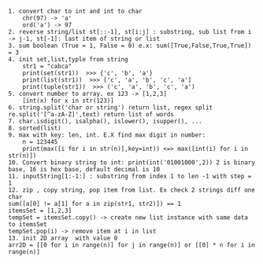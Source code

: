     1. convert char to int and int to char
        chr(97) -> 'a'
        ord('a') -> 97
    2. reverse string/list st[::-1], st[i:j] : substring, sub list from i -> j-1, st[-1]: last item of string or list
    3. sum boolean (True = 1, False = 0) e.x: sum([True,False,True,True])  = 3
    4. init set,list,typle from string
        str1 = "cabca"
        print(set(str1))  >>> {'c', 'b', 'a'}
        print(list(str1))  >>> ['c', 'a', 'b', 'c', 'a']
        print(tuple(str1))  >>> ('c', 'a', 'b', 'c', 'a')
    5. convert number to array. ex 123 -> [1,2,3]
        [int(x) for x in str(123)]
    6. string.split('char or string') return list, regex split re.split('[^a-zA-Z]',text) return list of words
    7. char.isdigit(), isalpha(), islower(), isupper(), ...
    8. sorted(list)
    9. max with key: len, int. E.X find max digit in number:
        n = 123445
        print(max([i for i in str(n)],key=int)) <=> max([int(i) for i in str(n)])
    10. Convert binary string to int: print(int('01001000',2)) 2 is binary base, 16 is hex base, default decimal is 10
    11. inputString[1:-1:] : substring from index 1 to len -1 with step = 1
    12. zip , copy string, pop item from list. Ex check 2 strings diff one char
    sum([a[0] != a[1] for a in zip(str1, str2)]) == 1
    itemsSet = [1,2,3]
    tempSet = itemsSet.copy() -> create new list instance with same data to itemsSet
    tempSet.pop(i) -> remove item at i in list
    13. init 2D array  with value 0
    arr2D = [[0 for i in range(n)] for j in range(n)] or [[0] * n for i in range(n)]